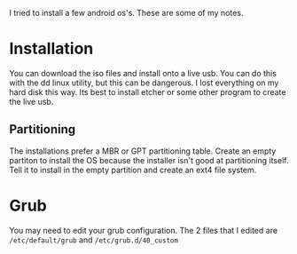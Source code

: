I tried to install a few android os's. These are some of my notes.

# Installation

You can download the iso files and install onto a live usb. You can do this
with the dd linux utility, but this can be dangerous. I lost everything on my
hard disk this way. Its best to install etcher or some other program to create
the live usb.

## Partitioning

The installations prefer a MBR or GPT partitioning table. Create an empty
partiton to install the OS because the installer isn't good at partitioning
itself. Tell it to install in the empty partition and create an ext4 file
system.

# Grub

You may need to edit your grub configuration. The 2 files that I edited are
`/etc/default/grub` and `/etc/grub.d/40_custom`
